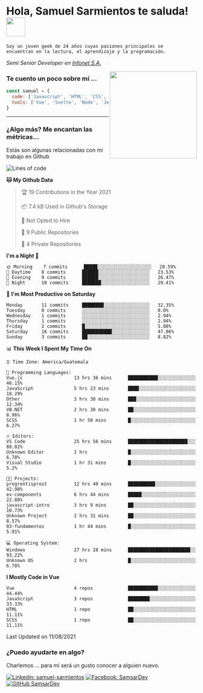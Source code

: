 <h1>Hola, Samuel Sarmientos te saluda! <img src="https://media.giphy.com/media/ZEOAnq3ockGojO0E7n/giphy.gif" width="50"></h1>
<code>Soy un joven geek de 24 años cuyas pasiones principales se
encuentran en la lectura, el aprendizaje y la programación.</code>
<br>
<p><em>Semi Senior Developer en <a href="https://www.progrentis.com/">Infonet S.A.</a>
</em></p>
<img align='right' src="https://media.giphy.com/media/du3J3cXyzhj75IOgvA/giphy.gif" width="230">

### Te cuento un poco sobre mí ...

```javascript
const samuel = {
  code: ['Javascript', 'HTML', 'CSS', 'SASS', 'Python', 'C#'],
  tools: ['Vue', 'Svelte', 'Node', 'Jest', 'Strapi']
}
```
---

### ¿Algo más? Me encantan las métricas...
Estás son algunas relacionadas con mi trabajo en Github

<!--START_SECTION:waka-->
![Lines of code](https://img.shields.io/badge/From%20Hello%20World%20I%27ve%20Written-94746%20lines%20of%20code-blue)

**🐱 My Github Data** 

> 🏆 19 Contributions in the Year 2021
 > 
> 📦 7.4 kB Used in Github's Storage 
 > 
> 🚫 Not Opted to Hire
 > 
> 📜 9 Public Repositories 
 > 
> 🔑 4 Private Repositories  
 > 
**I'm a Night 🦉** 

```text
🌞 Morning    7 commits      █████░░░░░░░░░░░░░░░░░░░░   20.59% 
🌆 Daytime    8 commits      ██████░░░░░░░░░░░░░░░░░░░   23.53% 
🌃 Evening    9 commits      ██████░░░░░░░░░░░░░░░░░░░   26.47% 
🌙 Night      10 commits     ███████░░░░░░░░░░░░░░░░░░   29.41%

```
📅 **I'm Most Productive on Saturday** 

```text
Monday       11 commits     ████████░░░░░░░░░░░░░░░░░   32.35% 
Tuesday      0 commits      ░░░░░░░░░░░░░░░░░░░░░░░░░   0.0% 
Wednesday    1 commits      ░░░░░░░░░░░░░░░░░░░░░░░░░   2.94% 
Thursday     1 commits      ░░░░░░░░░░░░░░░░░░░░░░░░░   2.94% 
Friday       2 commits      █░░░░░░░░░░░░░░░░░░░░░░░░   5.88% 
Saturday     16 commits     ███████████░░░░░░░░░░░░░░   47.06% 
Sunday       3 commits      ██░░░░░░░░░░░░░░░░░░░░░░░   8.82%

```


📊 **This Week I Spent My Time On** 

```text
⌚︎ Time Zone: America/Guatemala

💬 Programming Languages: 
Vue.js                   13 hrs 36 mins      ███████████░░░░░░░░░░░░░░   46.15% 
JavaScript               5 hrs 23 mins       ████░░░░░░░░░░░░░░░░░░░░░   18.29% 
Other                    3 hrs 38 mins       ███░░░░░░░░░░░░░░░░░░░░░░   12.34% 
VB.NET                   2 hrs 38 mins       ██░░░░░░░░░░░░░░░░░░░░░░░   8.96% 
SCSS                     1 hr 50 mins        █░░░░░░░░░░░░░░░░░░░░░░░░   6.27%

🔥 Editors: 
VS Code                  25 hrs 56 mins      ██████████████████████░░░   88.02% 
Unknown Editor           2 hrs               █░░░░░░░░░░░░░░░░░░░░░░░░   6.78% 
Visual Studio            1 hr 31 mins        █░░░░░░░░░░░░░░░░░░░░░░░░   5.2%

🐱‍💻 Projects: 
progrentisprost          12 hrs 40 mins      ██████████░░░░░░░░░░░░░░░   42.98% 
ex-components            6 hrs 44 mins       █████░░░░░░░░░░░░░░░░░░░░   22.88% 
javascript-intro         3 hrs 9 mins        ██░░░░░░░░░░░░░░░░░░░░░░░   10.73% 
Unknown Project          2 hrs 31 mins       ██░░░░░░░░░░░░░░░░░░░░░░░   8.57% 
03-fundamentos           1 hr 44 mins        █░░░░░░░░░░░░░░░░░░░░░░░░   5.91%

💻 Operating System: 
Windows                  27 hrs 28 mins      ███████████████████████░░   93.22% 
Unknown OS               2 hrs               █░░░░░░░░░░░░░░░░░░░░░░░░   6.78%

```

**I Mostly Code in Vue** 

```text
Vue                      4 repos             ███████████░░░░░░░░░░░░░░   44.44% 
JavaScript               3 repos             ████████░░░░░░░░░░░░░░░░░   33.33% 
HTML                     1 repo              ██░░░░░░░░░░░░░░░░░░░░░░░   11.11% 
SCSS                     1 repo              ██░░░░░░░░░░░░░░░░░░░░░░░   11.11%

```



 Last Updated on 11/08/2021
<!--END_SECTION:waka-->

### ¿Puedo ayudarte en algo?
Charlemos ... para mí será un gusto conocer a alguien nuevo.

[![Linkedin: samuel-sarmientos](https://img.shields.io/badge/-Samuel%20Sarmientos-blue?style=flat-square&logo=Linkedin&logoColor=white)](https://www.linkedin.com/in/samuel-sarmientos)
[![Facebook: SamsarDev](https://img.shields.io/badge/-SamsarDev-white?style=flat-square&logo=Facebook)](https://www.facebook.com/Samsar.Dev)
[![GitHub SamsarDev](https://img.shields.io/github/followers/SamsarDev?label=follow&style=social)](https://github.com/SamsarDev)

